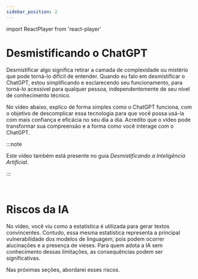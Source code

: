 ```yaml
---
sidebar_position: 2
---
```

import ReactPlayer from 'react-player'

# Desmistificando o ChatGPT
Desmistificar algo significa retirar a camada de complexidade ou mistério que pode torná-lo difícil de entender. Quando eu falo em desmistificar o ChatGPT, estou simplificando e esclarecendo seu funcionamento, para torná-lo acessível para qualquer pessoa, independentemente de seu nível de conhecimento técnico.

No vídeo abaixo, explico de forma simples como o ChatGPT funciona, com o objetivo de descomplicar essa tecnologia para que você possa usá-la com mais confiança e eficácia no seu dia a dia. Acredito que o vídeo pode transformar sua compreensão e a forma como você interage com o ChatGPT.

:::note

Este vídeo também está presente no guia *Desmistificando a Inteligência Artificial*.

:::

<center>
<ReactPlayer url='https://youtu.be/Ik_Zbxrp-AI' width='100%' controls='true' />
</center>
<br />

# Riscos da IA
No vídeo, você viu como a estatística é utilizada para gerar textos convincentes. Contudo, essa mesma estatística representa a principal vulnerabilidade dos modelos de linguagem, pois podem ocorrer alucinações e a presença de vieses. Para quem adota a IA sem conhecimento dessas limitações, as consequências podem ser significativas.

Nas próximas seções, abordarei esses riscos.

